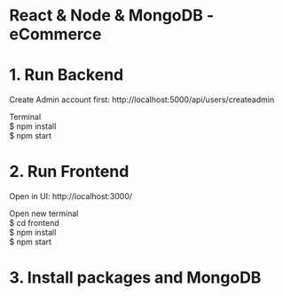 # React & Node & MongoDB - eCommerce

# 1. Run Backend
Create Admin account first:  http://localhost:5000/api/users/createadmin

Terminal <br/>
$ npm install <br/>
$ npm start

# 2. Run Frontend
Open in UI: http://localhost:3000/

Open new terminal <br/>
$ cd frontend <br/>
$ npm install <br/>
$ npm start

# 3. Install packages and MongoDB
